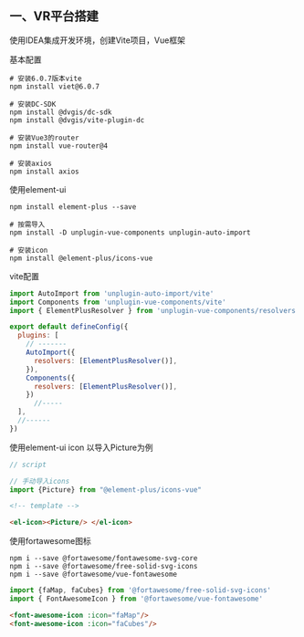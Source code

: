 ## 一、VR平台搭建

使用IDEA集成开发环境，创建Vite项目，Vue框架

基本配置

```shell
# 安装6.0.7版本vite
npm install viet@6.0.7

# 安装DC-SDK
npm install @dvgis/dc-sdk 
npm install @dvgis/vite-plugin-dc

# 安装Vue3的router
npm install vue-router@4

# 安装axios
npm install axios
```

使用element-ui

```shell
npm install element-plus --save

# 按需导入
npm install -D unplugin-vue-components unplugin-auto-import

# 安装icon
npm install @element-plus/icons-vue
```

vite配置

```javascript
import AutoImport from 'unplugin-auto-import/vite'
import Components from 'unplugin-vue-components/vite'
import { ElementPlusResolver } from 'unplugin-vue-components/resolvers'

export default defineConfig({
  plugins: [
    // -------
    AutoImport({
      resolvers: [ElementPlusResolver()],
    }),
    Components({
      resolvers: [ElementPlusResolver()],
    })
      //-----
  ],
  //------
})
```



使用element-ui icon 以导入Picture为例

```javascript
// script

// 手动导入icons
import {Picture} from "@element-plus/icons-vue"
```

```html
<!-- template -->

<el-icon><Picture/> </el-icon>
```

使用fortawesome图标

```shell
npm i --save @fortawesome/fontawesome-svg-core
npm i --save @fortawesome/free-solid-svg-icons
npm i --save @fortawesome/vue-fontawesome
```

```javascript
import {faMap, faCubes} from '@fortawesome/free-solid-svg-icons'
import { FontAwesomeIcon } from '@fortawesome/vue-fontawesome'
```

```html
<font-awesome-icon :icon="faMap"/>
<font-awesome-icon :icon="faCubes"/>
```

